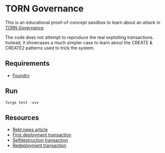 # TORN Governance

This is an educational proof-of-concept sandbox to learn about an attack in [TORN Governance](https://rekt.news/tornado-gov-rekt/).

The code does not attempt to reproduce the real exploiting transactions. Instead, it showcases a much simpler case to learn about the CREATE & CREATE2 patterns used to trick the system.

## Requirements

- [Foundry](https://book.getfoundry.sh)

## Run

`forge test -vvv`

## Resources

- [Rekt.news article](https://rekt.news/tornado-gov-rekt/)
- [First deployment transaction](https://openchain.xyz/trace/ethereum/0x3e93ee75ffeb019f1d841b84695538571946fd9477dcd3ecf0790851f48fbd1a)
- [Selfdestruction transaction](https://openchain.xyz/trace/ethereum/0xd3a570af795405e141988c48527a595434665089117473bc0389e83091391adb)
- [Redeployment transaction](https://openchain.xyz/trace/ethereum/0xa7d20ccdbc2365578a106093e82cc9f6ec5d03043bb6a00114c0ad5d03620122)
